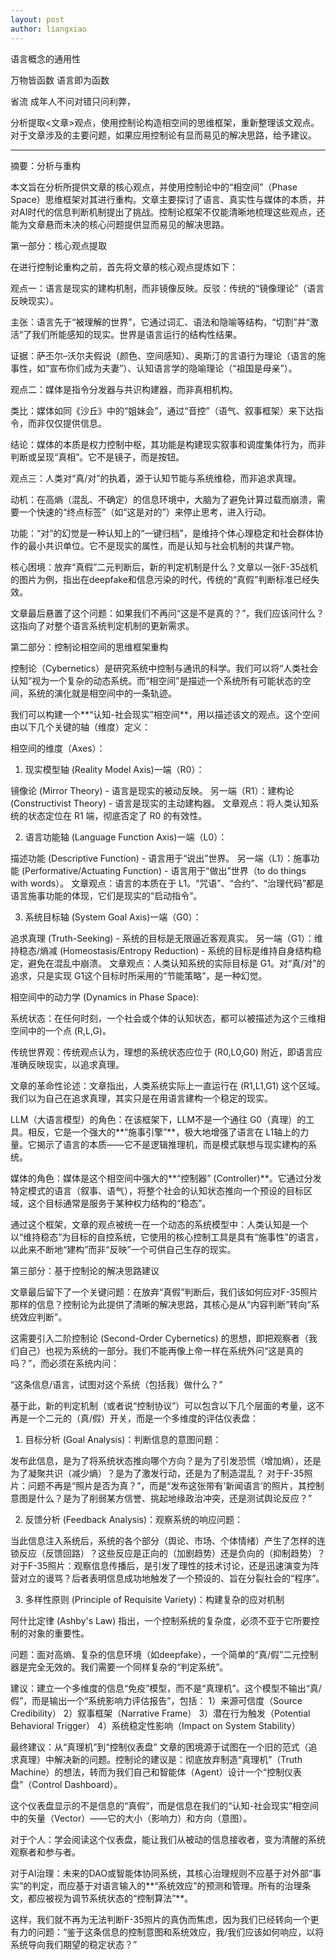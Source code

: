 ```yaml
---
layout: post
author: liangxiao
---
```


语言概念的通用性

万物皆函数
语言即为函数

省流 成年人不问对错只问利弊，



分析提取<文章>观点，使用控制论构造相空间的思维框架，重新整理该文观点。对于文章涉及的主要问题，如果应用控制论有显而易见的解决思路，给予建议。

---

摘要：分析与重构

本文旨在分析所提供文章的核心观点，并使用控制论中的“相空间”（Phase Space）思维框架对其进行重构。文章主要探讨了语言、真实性与媒体的本质，并对AI时代的信息判断机制提出了挑战。控制论框架不仅能清晰地梳理这些观点，还能为文章悬而未决的核心问题提供显而易见的解决思路。

第一部分：核心观点提取

在进行控制论重构之前，首先将文章的核心观点提炼如下：

观点一：语言是现实的建构机制，而非镜像反映。反驳：传统的“镜像理论”（语言反映现实）。

主张：语言先于“被理解的世界”，它通过词汇、语法和隐喻等结构，“切割”并“激活”了我们所能感知的现实。世界是语言运行的结构性结果。

证据：萨丕尔–沃尔夫假说（颜色、空间感知）、奥斯汀的言语行为理论（语言的施事性，如“宣布你们成为夫妻”）、认知语言学的隐喻理论（“祖国是母亲”）。

观点二：媒体是指令分发器与共识构建器，而非真相机构。

类比：媒体如同《沙丘》中的“姐妹会”，通过“音控”（语气、叙事框架）来下达指令，而非仅仅提供信息。

结论：媒体的本质是权力控制中枢，其功能是构建现实叙事和调度集体行为，而非判断或呈现“真相”。它不是镜子，而是按钮。

观点三：人类对“真/对”的执着，源于认知节能与系统维稳，而非追求真理。

动机：在高熵（混乱、不确定）的信息环境中，大脑为了避免计算过载而崩溃，需要一个快速的“终点标签”（如“这是对的”）来停止思考，进入行动。

功能：“对”的幻觉是一种认知上的“一键归档”，是维持个体心理稳定和社会群体协作的最小共识单位。它不是现实的属性，而是认知与社会机制的共谋产物。

核心困境：放弃“真假”二元判断后，新的判定机制是什么？文章以一张F-35战机的图片为例，指出在deepfake和信息污染的时代，传统的“真假”判断标准已经失效。

文章最后悬置了这个问题：如果我们不再问“这是不是真的？”，我们应该问什么？这指向了对整个语言系统判定机制的更新需求。

第二部分：控制论相空间的思维框架重构

控制论（Cybernetics）是研究系统中控制与通讯的科学。我们可以将“人类社会认知”视为一个复杂的动态系统。而“相空间”是描述一个系统所有可能状态的空间，系统的演化就是相空间中的一条轨迹。

我们可以构建一个**“认知-社会现实”相空间**，用以描述该文的观点。这个空间由以下几个关键的轴（维度）定义：

相空间的维度（Axes）：

1. 现实模型轴 (Reality Model Axis)一端（R0​）：

镜像论 (Mirror Theory) - 语言是现实的被动反映。
另一端（R1​）：建构论 (Constructivist Theory) - 语言是现实的主动建构器。
文章观点：将人类认知系统的状态定位在 R1​ 端，彻底否定了 R0​ 的有效性。

2. 语言功能轴 (Language Function Axis)一端（L0​）：

描述功能 (Descriptive Function) - 语言用于“说出”世界。
另一端（L1​）：施事功能 (Performative/Actuating Function) - 语言用于“做出”世界（to do things with words）。
文章观点：语言的本质在于 L1​。“咒语”、“合约”、“治理代码”都是语言施事功能的体现，它们是现实的“启动指令”。

3. 系统目标轴 (System Goal Axis)一端（G0​）：

追求真理 (Truth-Seeking) - 系统的目标是无限逼近客观真实。
另一端（G1​）：维持稳态/熵减 (Homeostasis/Entropy Reduction) - 系统的目标是维持自身结构稳定，避免在混乱中崩溃。
文章观点：人类认知系统的实际目标是 G1​。对“真/对”的追求，只是实现 G1​ 这个目标时所采用的“节能策略”，是一种幻觉。

相空间中的动力学 (Dynamics in Phase Space):

系统状态：在任何时刻，一个社会或个体的认知状态，都可以被描述为这个三维相空间中的一个点 (R,L,G)。

传统世界观：传统观点认为，理想的系统状态应位于 (R0​,L0​,G0​) 附近，即语言应准确反映现实，以追求真理。

文章的革命性论述：文章指出，人类系统实际上一直运行在 (R1​,L1​,G1​) 这个区域。我们以为自己在追求真理，其实只是在用语言建构一个稳定的现实。

LLM（大语言模型）的角色：在该框架下，LLM不是一个通往 G0​（真理）的工具。相反，它是一个强大的**“施事引擎”**，极大地增强了语言在 L1​ 轴上的力量。它揭示了语言的本质——它不是逻辑推理机，而是模式联想与现实建构的系统。

媒体的角色：媒体是这个相空间中强大的**“控制器” (Controller)**。它通过分发特定模式的语言（叙事、语气），将整个社会的认知状态推向一个预设的目标区域，这个目标通常是服务于某种权力结构的“稳态”。

通过这个框架，文章的观点被统一在一个动态的系统模型中：人类认知是一个以“维持稳态”为目标的自控系统，它使用的核心控制工具是具有“施事性”的语言，以此来不断地“建构”而非“反映”一个可供自己生存的现实。

第三部分：基于控制论的解决思路建议

文章最后留下了一个关键问题：在放弃“真假”判断后，我们该如何应对F-35照片那样的信息？控制论为此提供了清晰的解决思路，其核心是从“内容判断”转向“系统效应判断”。

这需要引入二阶控制论 (Second-Order Cybernetics) 的思想，即把观察者（我们自己）也视为系统的一部分。我们不能再像上帝一样在系统外问“这是真的吗？”，而必须在系统内问：

“这条信息/语言，试图对这个系统（包括我）做什么？”

基于此，新的判定机制（或者说“控制协议”）可以包含以下几个层面的考量，这不再是一个二元的（真/假）开关，而是一个多维度的评估仪表盘：

1. 目标分析 (Goal Analysis)：判断信息的意图问题：

发布此信息，是为了将系统状态推向哪个方向？是为了引发恐慌（增加熵），还是为了凝聚共识（减少熵）？是为了激发行动，还是为了制造混乱？
对于F-35照片：问题不再是“照片是否为真？”，而是“发布这张带有‘新闻语言’的照片，其控制意图是什么？是为了削弱某方信誉、挑起地缘政治冲突，还是测试舆论反应？”

2. 反馈分析 (Feedback Analysis)：观察系统的响应问题：

当此信息注入系统后，系统的各个部分（舆论、市场、个体情绪）产生了怎样的连锁反应（反馈回路）？这些反应是正向的（加剧趋势）还是负向的（抑制趋势）？
对于F-35照片：观察信息传播后，是引发了理性的技术讨论，还是迅速演变为阵营对立的谩骂？后者表明信息成功地触发了一个预设的、旨在分裂社会的“程序”。

3. 多样性原则 (Principle of Requisite Variety)：构建复杂的应对机制

阿什比定律 (Ashby's Law) 指出，一个控制系统的复杂度，必须不亚于它所要控制的对象的重要性。

问题：面对高熵、复杂的信息环境（如deepfake），一个简单的“真/假”二元控制器是完全无效的。我们需要一个同样复杂的“判定系统”。

建议：建立一个多维度的信息“免疫”模型，而不是“真理机”。这个模型不输出“真/假”，而是输出一个“系统影响力评估报告”，包括：
1）来源可信度（Source Credibility）
2）叙事框架（Narrative Frame）
3）潜在行为触发（Potential Behavioral Trigger）
4）系统稳定性影响（Impact on System Stability）

最终建议：从“真理机”到“控制仪表盘”
文章的困境源于试图在一个旧的范式（追求真理）中解决新的问题。控制论的建议是：彻底放弃制造“真理机”（Truth Machine）的想法，转而为我们自己和智能体（Agent）设计一个“控制仪表盘”（Control Dashboard）。

这个仪表盘显示的不是信息的“真假”，而是信息在我们的“认知-社会现实”相空间中的矢量（Vector）——它的大小（影响力）和方向（意图）。

对于个人：学会阅读这个仪表盘，能让我们从被动的信息接收者，变为清醒的系统观察者和参与者。

对于AI治理：未来的DAO或智能体协同系统，其核心治理规则不应基于对外部“事实”的判定，而应基于对语言输入的**“系统效应”的预测和管理。所有的治理条文，都应被视为调节系统状态的“控制算法”**。

这样，我们就不再为无法判断F-35照片的真伪而焦虑，因为我们已经转向一个更有力的问题：“鉴于这条信息的控制意图和系统效应，我/我们应该如何响应，以将系统导向我们期望的稳定状态？”